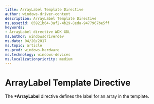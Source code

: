 ```yaml
---
title: ArrayLabel Template Directive
author: windows-driver-content
description: ArrayLabel Template Directive
ms.assetid: 05921b64-3af2-4b29-8eda-9477967be5ff
keywords:
- ArrayLabel directive WDK GDL
ms.author: windowsdriverdev
ms.date: 04/20/2017
ms.topic: article
ms.prod: windows-hardware
ms.technology: windows-devices
ms.localizationpriority: medium
---
```


# ArrayLabel Template Directive


The **\*ArrayLabel** directive defines the label for an array in the template.

 

 




